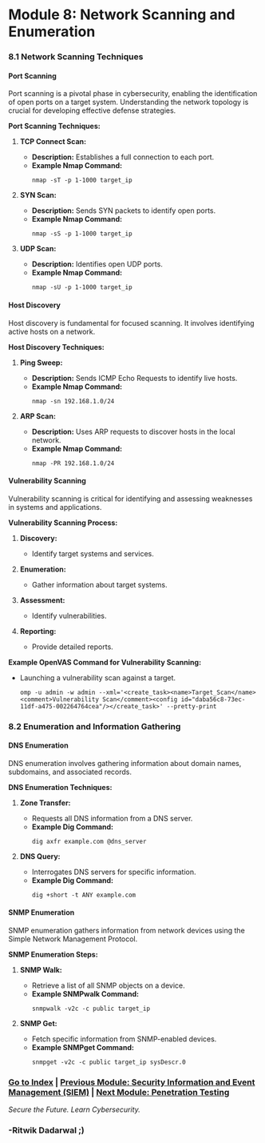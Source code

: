 # Module 8: Network Scanning and Enumeration

<a id="module81"></a>
### 8.1 Network Scanning Techniques

#### Port Scanning

Port scanning is a pivotal phase in cybersecurity, enabling the identification of open ports on a target system. Understanding the network topology is crucial for developing effective defense strategies.

**Port Scanning Techniques:**

1. **TCP Connect Scan:**
   - **Description:** Establishes a full connection to each port.
   - **Example Nmap Command:**
     ```
     nmap -sT -p 1-1000 target_ip
     ```

2. **SYN Scan:**
   - **Description:** Sends SYN packets to identify open ports.
   - **Example Nmap Command:**
     ```
     nmap -sS -p 1-1000 target_ip
     ```

3. **UDP Scan:**
   - **Description:** Identifies open UDP ports.
   - **Example Nmap Command:**
     ```
     nmap -sU -p 1-1000 target_ip
     ```

#### Host Discovery

Host discovery is fundamental for focused scanning. It involves identifying active hosts on a network.

**Host Discovery Techniques:**

1. **Ping Sweep:**
   - **Description:** Sends ICMP Echo Requests to identify live hosts.
   - **Example Nmap Command:**
     ```
     nmap -sn 192.168.1.0/24
     ```

2. **ARP Scan:**
   - **Description:** Uses ARP requests to discover hosts in the local network.
   - **Example Nmap Command:**
     ```
     nmap -PR 192.168.1.0/24
     ```

#### Vulnerability Scanning

Vulnerability scanning is critical for identifying and assessing weaknesses in systems and applications.

**Vulnerability Scanning Process:**

1. **Discovery:**
   - Identify target systems and services.

2. **Enumeration:**
   - Gather information about target systems.

3. **Assessment:**
   - Identify vulnerabilities.

4. **Reporting:**
   - Provide detailed reports.

**Example OpenVAS Command for Vulnerability Scanning:**
- Launching a vulnerability scan against a target.
  ```
  omp -u admin -w admin --xml='<create_task><name>Target_Scan</name><comment>Vulnerability Scan</comment><config id="daba56c8-73ec-11df-a475-002264764cea"/></create_task>' --pretty-print
  ```

<a id="module82"></a>
### 8.2 Enumeration and Information Gathering

#### DNS Enumeration

DNS enumeration involves gathering information about domain names, subdomains, and associated records.

**DNS Enumeration Techniques:**

1. **Zone Transfer:**
   - Requests all DNS information from a DNS server.
   - **Example Dig Command:**
     ```
     dig axfr example.com @dns_server
     ```

2. **DNS Query:**
   - Interrogates DNS servers for specific information.
   - **Example Dig Command:**
     ```
     dig +short -t ANY example.com
     ```

#### SNMP Enumeration

SNMP enumeration gathers information from network devices using the Simple Network Management Protocol.

**SNMP Enumeration Steps:**

1. **SNMP Walk:**
   - Retrieve a list of all SNMP objects on a device.
   - **Example SNMPwalk Command:**
     ```
     snmpwalk -v2c -c public target_ip
     ```

2. **SNMP Get:**
   - Fetch specific information from SNMP-enabled devices.
   - **Example SNMPget Command:**
     ```
     snmpget -v2c -c public target_ip sysDescr.0
     ```

### [Go to Index](index.md) | [Previous Module: Security Information and Event Management (SIEM)](Module7.md) | [Next Module: Penetration Testing](Module9.md)

*Secure the Future. Learn Cybersecurity.*

### -Ritwik Dadarwal ;)